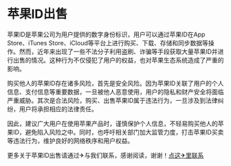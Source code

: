 # 苹果ID出售

苹果ID是苹果公司为用户提供的数字身份标识，用户可以通过苹果ID在App Store、iTunes Store、iCloud等平台上进行购买、下载、存储和同步数据等操作。然而，近年来出现了一些不法分子利用盗刷、诈骗等手段获取大量苹果ID并进行出售的情况。这种行为不仅侵犯了用户的权益，也对苹果生态系统造成了严重的影响。

购买他人的苹果ID存在诸多风险，首先是安全风险。因为苹果ID关联了用户的个人信息、支付信息等重要数据，一旦被他人恶意使用，用户的隐私和财产安全将面临严重威胁。其次是合法风险，购买、出售苹果ID属于违法行为，一旦涉及到法律纠纷，用户将承担相应的法律责任。

因此，建议广大用户在使用苹果产品时，谨慎保护个人信息，不轻易购买他人的苹果ID，避免陷入风险之中。同时，也呼吁相关部门加大监管力度，打击苹果ID买卖等违法行为，维护良好的网络秩序和用户权益。

更多关于苹果ID出售请通过✈与我们联系，感谢阅读，谢谢！[点这✈里联系](https://ads.k02.cc)